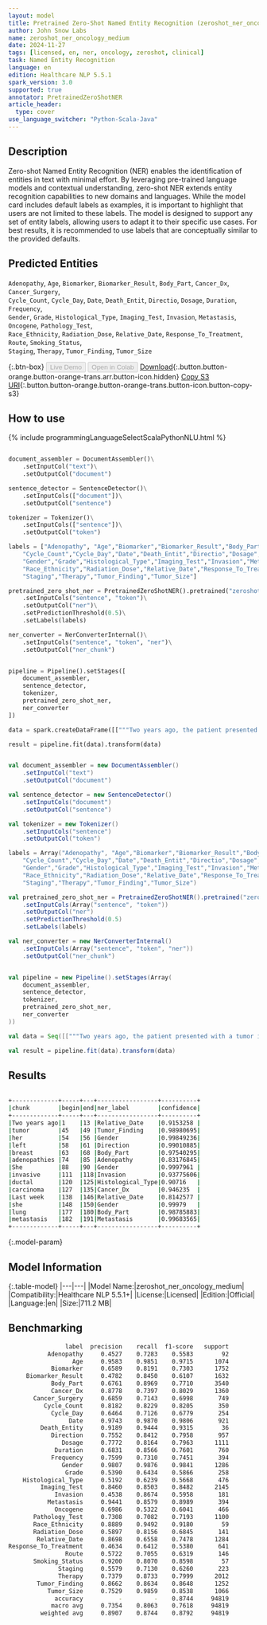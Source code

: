 ```yaml
---
layout: model
title: Pretrained Zero-Shot Named Entity Recognition (zeroshot_ner_oncology_medium)
author: John Snow Labs
name: zeroshot_ner_oncology_medium
date: 2024-11-27
tags: [licensed, en, ner, oncology, zeroshot, clinical]
task: Named Entity Recognition
language: en
edition: Healthcare NLP 5.5.1
spark_version: 3.0
supported: true
annotator: PretrainedZeroShotNER
article_header:
  type: cover
use_language_switcher: "Python-Scala-Java"
---
```


## Description

Zero-shot Named Entity Recognition (NER) enables the identification of entities in text with minimal effort. By leveraging pre-trained language models and contextual understanding, zero-shot NER extends entity recognition capabilities to new domains and languages.
While the model card includes default labels as examples, it is important to highlight that users are not limited to these labels. The model is designed to support any set of entity labels, allowing users to adapt it to their specific use cases. For best results, it is recommended to use labels that are conceptually similar to the provided defaults.


## Predicted Entities
`Adenopathy`, `Age`, `Biomarker`, `Biomarker_Result`, `Body_Part`, `Cancer_Dx`, `Cancer_Surgery`,  
`Cycle_Count`, `Cycle_Day`, `Date`, `Death_Entit`, `Directio`, `Dosage`, `Duration`, `Frequency`,  
`Gender`, `Grade`, `Histological_Type`, `Imaging_Test`, `Invasion`, `Metastasis`, `Oncogene`, `Pathology_Test`,  
`Race_Ethnicity`, `Radiation_Dose`, `Relative_Date`, `Response_To_Treatment`, `Route`, `Smoking_Status`,  
`Staging`, `Therapy`, `Tumor_Finding`, `Tumor_Size`  


{:.btn-box}
<button class="button button-orange" disabled>Live Demo</button>
<button class="button button-orange" disabled>Open in Colab</button>
[Download](https://s3.amazonaws.com/auxdata.johnsnowlabs.com/clinical/models/zeroshot_ner_oncology_medium_en_5.5.1_3.0_1732750114892.zip){:.button.button-orange.button-orange-trans.arr.button-icon.hidden}
[Copy S3 URI](s3://auxdata.johnsnowlabs.com/clinical/models/zeroshot_ner_oncology_medium_en_5.5.1_3.0_1732750114892.zip){:.button.button-orange.button-orange-trans.button-icon.button-copy-s3}

## How to use



<div class="tabs-box" markdown="1">
{% include programmingLanguageSelectScalaPythonNLU.html %}
  
```python

document_assembler = DocumentAssembler()\
    .setInputCol("text")\
    .setOutputCol("document")

sentence_detector = SentenceDetector()\
    .setInputCols(["document"])\
    .setOutputCol("sentence")

tokenizer = Tokenizer()\
    .setInputCols(["sentence"])\
    .setOutputCol("token")

labels = ["Adenopathy", "Age","Biomarker","Biomarker_Result","Body_Part","Cancer_Dx","Cancer_Surgery",
    "Cycle_Count","Cycle_Day","Date","Death_Entit","Directio","Dosage","Duration","Frequency",
    "Gender","Grade","Histological_Type","Imaging_Test","Invasion","Metastasis","Oncogene","Pathology_Test",
    "Race_Ethnicity","Radiation_Dose","Relative_Date","Response_To_Treatment","Route","Smoking_Status",
    "Staging","Therapy","Tumor_Finding","Tumor_Size"]

pretrained_zero_shot_ner = PretrainedZeroShotNER().pretrained("zeroshot_ner_oncology_medium", "en", "clinical/models")\
    .setInputCols("sentence", "token")\
    .setOutputCol("ner")\
    .setPredictionThreshold(0.5)\
    .setLabels(labels)

ner_converter = NerConverterInternal()\
    .setInputCols("sentence", "token", "ner")\
    .setOutputCol("ner_chunk")


pipeline = Pipeline().setStages([
    document_assembler,
    sentence_detector,
    tokenizer,
    pretrained_zero_shot_ner,
    ner_converter
])

data = spark.createDataFrame([["""Two years ago, the patient presented with a tumor in her left breast and adenopathies. She was diagnosed with invasive ductal carcinoma. Last week she was also found to have a lung metastasis."""]]).toDF("text")

result = pipeline.fit(data).transform(data)

```
```scala

val document_assembler = new DocumentAssembler()
    .setInputCol("text")
    .setOutputCol("document")

val sentence_detector = new SentenceDetector()
    .setInputCols("document")
    .setOutputCol("sentence")

val tokenizer = new Tokenizer()
    .setInputCols("sentence")
    .setOutputCol("token")

labels = Array("Adenopathy", "Age","Biomarker","Biomarker_Result","Body_Part","Cancer_Dx","Cancer_Surgery",
    "Cycle_Count","Cycle_Day","Date","Death_Entit","Directio","Dosage","Duration","Frequency",
    "Gender","Grade","Histological_Type","Imaging_Test","Invasion","Metastasis","Oncogene","Pathology_Test",
    "Race_Ethnicity","Radiation_Dose","Relative_Date","Response_To_Treatment","Route","Smoking_Status",
    "Staging","Therapy","Tumor_Finding","Tumor_Size")

val pretrained_zero_shot_ner = PretrainedZeroShotNER().pretrained("zeroshot_ner_oncology_medium", "en", "clinical/models")
    .setInputCols(Array("sentence", "token"))
    .setOutputCol("ner")
    .setPredictionThreshold(0.5)
    .setLabels(labels)

val ner_converter = new NerConverterInternal()
    .setInputCols(Array("sentence", "token", "ner"))
    .setOutputCol("ner_chunk")


val pipeline = new Pipeline().setStages(Array(
    document_assembler,
    sentence_detector,
    tokenizer,
    pretrained_zero_shot_ner,
    ner_converter
))

val data = Seq([["""Two years ago, the patient presented with a tumor in her left breast and adenopathies. She was diagnosed with invasive ductal carcinoma. Last week she was also found to have a lung metastasis."""]]).toDF("text")

val result = pipeline.fit(data).transform(data)

```
</div>

## Results

```bash

+-------------+-----+---+-----------------+----------+
|chunk        |begin|end|ner_label        |confidence|
+-------------+-----+---+-----------------+----------+
|Two years ago|1    |13 |Relative_Date    |0.9153258 |
|tumor        |45   |49 |Tumor_Finding    |0.98980695|
|her          |54   |56 |Gender           |0.99849236|
|left         |58   |61 |Direction        |0.99010885|
|breast       |63   |68 |Body_Part        |0.97540295|
|adenopathies |74   |85 |Adenopathy       |0.83176845|
|She          |88   |90 |Gender           |0.9997961 |
|invasive     |111  |118|Invasion         |0.93775606|
|ductal       |120  |125|Histological_Type|0.90716   |
|carcinoma    |127  |135|Cancer_Dx        |0.946235  |
|Last week    |138  |146|Relative_Date    |0.8142577 |
|she          |148  |150|Gender           |0.99979   |
|lung         |177  |180|Body_Part        |0.98785883|
|metastasis   |182  |191|Metastasis       |0.99683565|
+-------------+-----+---+-----------------+----------+

```

{:.model-param}
## Model Information

{:.table-model}
|---|---|
|Model Name:|zeroshot_ner_oncology_medium|
|Compatibility:|Healthcare NLP 5.5.1+|
|License:|Licensed|
|Edition:|Official|
|Language:|en|
|Size:|711.2 MB|


## Benchmarking

```bash
                label  precision    recall  f1-score   support
           Adenopathy     0.4527    0.7283    0.5583        92
                  Age     0.9583    0.9851    0.9715      1074
            Biomarker     0.6589    0.8191    0.7303      1752
     Biomarker_Result     0.4782    0.8450    0.6107      1632
            Body_Part     0.6761    0.8969    0.7710      3540
            Cancer_Dx     0.8778    0.7397    0.8029      1360
       Cancer_Surgery     0.6859    0.7143    0.6998       749
          Cycle_Count     0.8182    0.8229    0.8205       350
            Cycle_Day     0.6464    0.7126    0.6779       254
                 Date     0.9743    0.9870    0.9806       921
         Death_Entity     0.9189    0.9444    0.9315        36
            Direction     0.7552    0.8412    0.7958       957
               Dosage     0.7772    0.8164    0.7963      1111
             Duration     0.6831    0.8566    0.7601       760
            Frequency     0.7599    0.7310    0.7451       394
               Gender     0.9807    0.9876    0.9841      1286
                Grade     0.5390    0.6434    0.5866       258
    Histological_Type     0.5192    0.6239    0.5668       476
         Imaging_Test     0.8460    0.8503    0.8482      2145
             Invasion     0.4538    0.8674    0.5958       181
           Metastasis     0.9441    0.8579    0.8989       394
             Oncogene     0.6986    0.5322    0.6041       466
       Pathology_Test     0.7308    0.7082    0.7193      1100
       Race_Ethnicity     0.8889    0.9492    0.9180        59
       Radiation_Dose     0.5897    0.8156    0.6845       141
        Relative_Date     0.8698    0.6558    0.7478      1284
Response_To_Treatment     0.4634    0.6412    0.5380       641
                Route     0.5722    0.7055    0.6319       146
       Smoking_Status     0.9200    0.8070    0.8598        57
              Staging     0.5579    0.7130    0.6260       223
              Therapy     0.7379    0.8733    0.7999      2012
        Tumor_Finding     0.8662    0.8634    0.8648      1252
           Tumor_Size     0.7529    0.9859    0.8538      1066
             accuracy          -         -    0.8744     94819
            macro avg     0.7354    0.8063    0.7618     94819
         weighted avg     0.8907    0.8744    0.8792     94819
```
